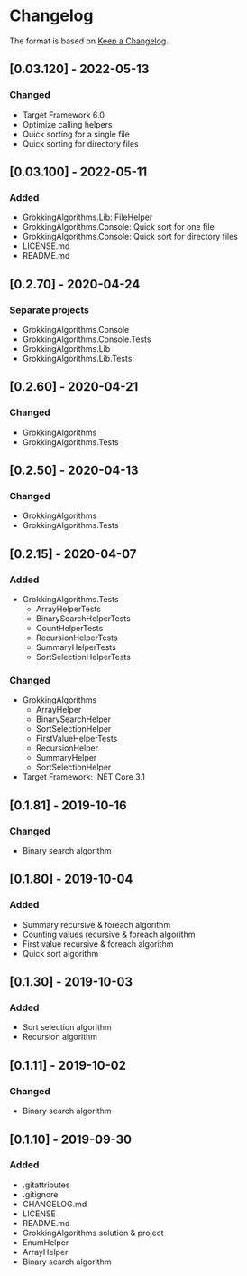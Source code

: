 # Changelog

The format is based on [Keep a Changelog](https://keepachangelog.com/en/1.0.0/).

## [0.03.120] - 2022-05-13
### Changed
- Target Framework 6.0
- Optimize calling helpers
- Quick sorting for a single file
- Quick sorting for directory files

## [0.03.100] - 2022-05-11
### Added
- GrokkingAlgorithms.Lib: FileHelper
- GrokkingAlgorithms.Console: Quick sort for one file
- GrokkingAlgorithms.Console: Quick sort for directory files
- LICENSE.md
- README.md

## [0.2.70] - 2020-04-24
### Separate projects
- GrokkingAlgorithms.Console
- GrokkingAlgorithms.Console.Tests
- GrokkingAlgorithms.Lib
- GrokkingAlgorithms.Lib.Tests

## [0.2.60] - 2020-04-21
### Changed
- GrokkingAlgorithms
- GrokkingAlgorithms.Tests

## [0.2.50] - 2020-04-13
### Changed
- GrokkingAlgorithms
- GrokkingAlgorithms.Tests

## [0.2.15] - 2020-04-07
### Added
- GrokkingAlgorithms.Tests
  - ArrayHelperTests
  - BinarySearchHelperTests
  - CountHelperTests
  - RecursionHelperTests
  - SummaryHelperTests
  - SortSelectionHelperTests
### Changed
- GrokkingAlgorithms
  - ArrayHelper
  - BinarySearchHelper
  - SortSelectionHelper
  - FirstValueHelperTests
  - RecursionHelper
  - SummaryHelper
  - SortSelectionHelper
- Target Framework: .NET Core 3.1

## [0.1.81] - 2019-10-16
### Changed
- Binary search algorithm

## [0.1.80] - 2019-10-04
### Added
- Summary recursive & foreach algorithm
- Counting values recursive & foreach algorithm
- First value recursive & foreach algorithm
- Quick sort algorithm

## [0.1.30] - 2019-10-03
### Added
- Sort selection algorithm
- Recursion algorithm

## [0.1.11] - 2019-10-02
### Changed
- Binary search algorithm

## [0.1.10] - 2019-09-30
### Added
- .gitattributes
- .gitignore
- CHANGELOG.md
- LICENSE
- README.md
- GrokkingAlgorithms solution & project
- EnumHelper
- ArrayHelper
- Binary search algorithm
